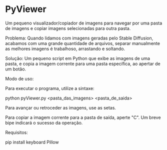 # PyViewer
Um pequeno visualizador/copiador de imagens para navegar por uma pasta de imagens e copiar imagens selecionadas para outra pasta.

Problema: Quando lidamos com imagens geradas pelo Stable Diffusion, acabamos com uma grande quantidade de arquivos, separar manualmente as melhores imagens é trabalhoso, arrastando e soltando. 

Solução: Um pequeno script em Python que exibe as imagens de uma pasta, e copia a imagem corrente para uma pasta específica, ao apertar de um botão.

Modo de uso:

Para executar o programa, utilize a sintaxe:

python pyViewer.py <pasta_das_imagens> <pasta_de_saida>

Para avançar ou retroceder as imagens, use as setas. 

Para copiar a imagem corrente para a pasta de saída, aperte "C". Um breve bipe indicará o sucesso da operação.

Requisitos:

pip install keyboard Pillow

